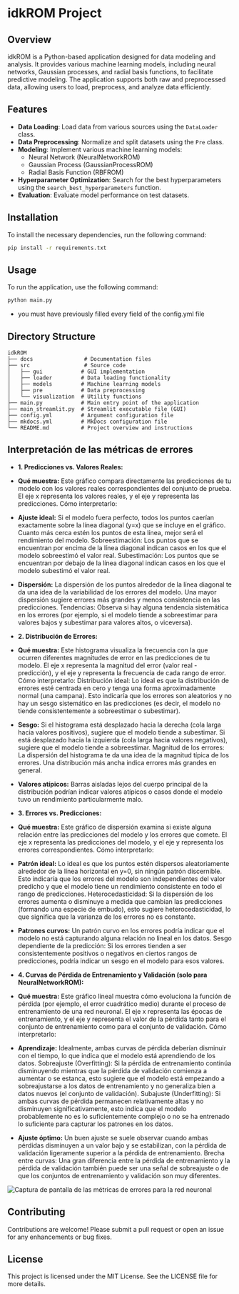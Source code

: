 # idkROM Project

## Overview
idkROM is a Python-based application designed for data modeling and analysis. It provides various machine learning models, including neural networks, Gaussian processes, and radial basis functions, to facilitate predictive modeling. The application supports both raw and preprocessed data, allowing users to load, preprocess, and analyze data efficiently.

## Features
- **Data Loading**: Load data from various sources using the `DataLoader` class.
- **Data Preprocessing**: Normalize and split datasets using the `Pre` class.
- **Modeling**: Implement various machine learning models:
  - Neural Network (NeuralNetworkROM)
  - Gaussian Process (GaussianProcessROM)
  - Radial Basis Function (RBFROM)
- **Hyperparameter Optimization**: Search for the best hyperparameters using the `search_best_hyperparameters` function.
- **Evaluation**: Evaluate model performance on test datasets.

## Installation
To install the necessary dependencies, run the following command:

```bash
pip install -r requirements.txt
```

## Usage
To run the application, use the following command:

```bash
python main.py
```

- you must have previously filled every field of the config.yml file


## Directory Structure
```
idkROM
├── docs                # Documentation files
├── src                 # Source code
│   ├── gui            # GUI implementation
│   ├── loader         # Data loading functionality
│   ├── models         # Machine learning models
│   ├── pre            # Data preprocessing
│   └── visualization  # Utility functions
├── main.py            # Main entry point of the application
├── main_streamlit.py  # Streamlit executable file (GUI)
├── config.yml         # Argument configuration file
├── mkdocs.yml         # MkDocs configuration file
└── README.md          # Project overview and instructions
```

## Interpretación de las métricas de errores
- **1. Predicciones vs. Valores Reales:**

 - **Qué muestra:** Este gráfico compara directamente las predicciones de tu modelo con los valores reales correspondientes del conjunto de prueba. El eje x representa los valores reales, y el eje y representa las predicciones.
Cómo interpretarlo:
 - **Ajuste ideal:** Si el modelo fuera perfecto, todos los puntos caerían exactamente sobre la línea diagonal (y=x) que se incluye en el gráfico. Cuanto más cerca estén los puntos de esta línea, mejor será el rendimiento del modelo.
Sobreestimación: Los puntos que se encuentran por encima de la línea diagonal indican casos en los que el modelo sobreestimó el valor real.
Subestimación: Los puntos que se encuentran por debajo de la línea diagonal indican casos en los que el modelo subestimó el valor real.
 - **Dispersión:** La dispersión de los puntos alrededor de la línea diagonal te da una idea de la variabilidad de los errores del modelo. Una mayor dispersión sugiere errores más grandes y menos consistencia en las predicciones.
Tendencias: Observa si hay alguna tendencia sistemática en los errores (por ejemplo, si el modelo tiende a sobreestimar para valores bajos y subestimar para valores altos, o viceversa).

- **2. Distribución de Errores:**

 - **Qué muestra:** Este histograma visualiza la frecuencia con la que ocurren diferentes magnitudes de error en las predicciones de tu modelo. El eje x representa la magnitud del error (valor real - predicción), y el eje y representa la frecuencia de cada rango de error.
Cómo interpretarlo:
Distribución ideal: Lo ideal es que la distribución de errores esté centrada en cero y tenga una forma aproximadamente normal (una campana). Esto indicaría que los errores son aleatorios y no hay un sesgo sistemático en las predicciones (es decir, el modelo no tiende consistentemente a sobreestimar o subestimar).
 - **Sesgo:** Si el histograma está desplazado hacia la derecha (cola larga hacia valores positivos), sugiere que el modelo tiende a subestimar. Si está desplazado hacia la izquierda (cola larga hacia valores negativos), sugiere que el modelo tiende a sobreestimar.
Magnitud de los errores: La dispersión del histograma te da una idea de la magnitud típica de los errores. Una distribución más ancha indica errores más grandes en general.
 - **Valores atípicos:** Barras aisladas lejos del cuerpo principal de la distribución podrían indicar valores atípicos o casos donde el modelo tuvo un rendimiento particularmente malo.


- **3. Errores vs. Predicciones:**

 - **Qué muestra:** Este gráfico de dispersión examina si existe alguna relación entre las predicciones del modelo y los errores que comete. El eje x representa las predicciones del modelo, y el eje y representa los errores correspondientes.
Cómo interpretarlo:
 - **Patrón ideal:** Lo ideal es que los puntos estén dispersos aleatoriamente alrededor de la línea horizontal en y=0, sin ningún patrón discernible. Esto indicaría que los errores del modelo son independientes del valor predicho y que el modelo tiene un rendimiento consistente en todo el rango de predicciones.
Heterocedasticidad: Si la dispersión de los errores aumenta o disminuye a medida que cambian las predicciones (formando una especie de embudo), esto sugiere heterocedasticidad, lo que significa que la varianza de los errores no es constante.
 - **Patrones curvos:** Un patrón curvo en los errores podría indicar que el modelo no está capturando alguna relación no lineal en los datos.
Sesgo dependiente de la predicción: Si los errores tienden a ser consistentemente positivos o negativos en ciertos rangos de predicciones, podría indicar un sesgo en el modelo para esos valores.


- **4. Curvas de Pérdida de Entrenamiento y Validación (solo para NeuralNetworkROM):**

 - **Qué muestra:** Este gráfico lineal muestra cómo evoluciona la función de pérdida (por ejemplo, el error cuadrático medio) durante el proceso de entrenamiento de una red neuronal. El eje x representa las épocas de entrenamiento, y el eje y representa el valor de la pérdida tanto para el conjunto de entrenamiento como para el conjunto de validación.
Cómo interpretarlo:
 - **Aprendizaje:** Idealmente, ambas curvas de pérdida deberían disminuir con el tiempo, lo que indica que el modelo está aprendiendo de los datos.
Sobreajuste (Overfitting): Si la pérdida de entrenamiento continúa disminuyendo mientras que la pérdida de validación comienza a aumentar o se estanca, esto sugiere que el modelo está empezando a sobreajustarse a los datos de entrenamiento y no generaliza bien a datos nuevos (el conjunto de validación).
Subajuste (Underfitting): Si ambas curvas de pérdida permanecen relativamente altas y no disminuyen significativamente, esto indica que el modelo probablemente no es lo suficientemente complejo o no se ha entrenado lo suficiente para capturar los patrones en los datos.
 - **Ajuste óptimo:** Un buen ajuste se suele observar cuando ambas pérdidas disminuyen a un valor bajo y se estabilizan, con la pérdida de validación ligeramente superior a la pérdida de entrenamiento.
Brecha entre curvas: Una gran diferencia entre la pérdida de entrenamiento y la pérdida de validación también puede ser una señal de sobreajuste o de que los conjuntos de entrenamiento y validación son muy diferentes.

![Captura de pantalla de las métricas de errores para la red neuronal](images/error_metrics_neural_network.jpg)


## Contributing
Contributions are welcome! Please submit a pull request or open an issue for any enhancements or bug fixes.

## License
This project is licensed under the MIT License. See the LICENSE file for more details.